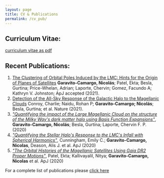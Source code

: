 ```yaml
---
layout: page
title: CV & Publications
permalink: /cv_pub/
---
```


## Curriculum Vitae:

[curriculum vitae as pdf](../CV.pdf)

## Recent Publications:

1. [The Clustering of Orbital Poles Induced by the LMC: Hints for the Origin of Planes of Satellites](https://arxiv.org/abs/2108.07321)
**Garavito-Camargo, Nicolás**; Patel, Ekta; Besla, Gurtina; Price-Whelan, Adrian; Laporte, Chervin; Gomez,
Facundo A; Kathryn V. Johnston; ApJ accepted (2021).
2. [Detection of the All-Sky Response of the Galactic Halo to the Magellanic Clouds](https://arxiv.org/abs/2104.09515)
Conroy, Charlie; Naidu, Rohan P; **Garavito-Camargo; Nicolás**; Besla, Gurtina; et al. Nature (2021).
3. [*"Quantifying the impact of the Large Magellanic Cloud on the structure of
   the Milky Way's dark matter halo using Basis Function
Expansions"*](https://ui.adsabs.harvard.edu/#abs/2020arXiv201000816G/abstract),
**Garavito-Camargo, Nicolás**; Besla, Gurtina; Laporte, Chervin F. P.  (2020)
4. [*"Quantifying the Stellar Halo's Response to the LMC's Infall with Spherical
   Harmonics"*](https://ui.adsabs.harvard.edu/abs/2020arXiv200608621C/abstract),
Cunningham, Emily C.; **Garavito-Camargo, Nicolas**, Deason, Alis J. et al. ApJ (2020)
5. [*"The Orbital Histories of the Magellanic Satellites Using Gaia DR2 Proper
   Motions"*](https://ui.adsabs.harvard.edu/abs/2020arXiv200101746P/abstract),
Patel, Ekta; Kallivayalil, Nitya; **Garavito-Camargo, Nicolas** et al. ApJ (2020)



For a complete list of publications please [click
here](https://ui.adsabs.harvard.edu/search/p_=0&q=%20%20author%3A%22garavito-camargo%22&sort=date%20desc%2C%20bibcode%20desc)



